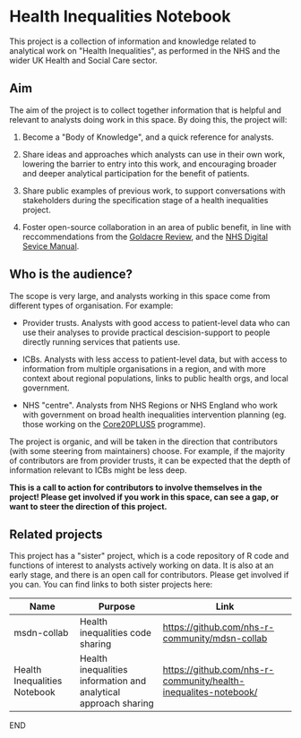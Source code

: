 # Health Inequalities Notebook

This project is a collection of information and knowledge related to analytical work on "Health Inequalities", as performed in the NHS and the wider UK Health and Social Care sector.  

## Aim

The aim of the project is to collect together information that is helpful and relevant to analysts doing work in this space. By doing this, the project will:

1.  Become a "Body of Knowledge", and a quick reference for analysts.

2.  Share ideas and approaches which analysts can use in their own work, lowering the barrier to entry into this work, and encouraging broader and deeper analytical participation for the benefit of patients.

3.  Share public examples of previous work, to support conversations with stakeholders during the specification stage of a health inequalities project.

4.  Foster open-source collaboration in an area of public benefit, in line with reccommendations from the [Goldacre Review](https://www.gov.uk/government/publications/better-broader-safer-using-health-data-for-research-and-analysis/better-broader-safer-using-health-data-for-research-and-analysis#modern-open-working-methods-for-nhs-data-analysis), and the [NHS Digital Sevice Manual](https://service-manual.nhs.uk/standards-and-technology/service-standard-points/12-make-new-source-code-open).

## Who is the audience?

The scope is very large, and analysts working in this space come from different types of organisation. For example:

-   Provider trusts. Analysts with good access to patient-level data who can use their analyses to provide practical descision-support to people directly running services that patients use.

-   ICBs. Analysts with less access to patient-level data, but with access to information from multiple organisations in a region, and with more context about regional populations, links to public health orgs, and local government.

-   NHS "centre". Analysts from NHS Regions or NHS England who work with government on broad health inequalities intervention planning (eg. those working on the [Core20PLUS5](https://www.england.nhs.uk/about/equality/equality-hub/national-healthcare-inequalities-improvement-programme/core20plus5/) programme).

The project is organic, and will be taken in the direction that contributors (with some steering from maintainers) choose. For example, if the majority of contributors are from provider trusts, it can be expected that the depth of information relevant to ICBs might be less deep.

**This is a call to action for contributors to involve themselves in the project! Please get involved if you work in this space, can see a gap, or want to steer the direction of this project.**

## Related projects

This project has a "sister" project, which is a code repository of R code and functions of interest to analysts actively working on data. It is also at an early stage, and there is an open call for contributors. Please get involved if you can. You can find links to both sister projects here:

| Name                     | Purpose                                                         | Link                                                |
|--------------------------|-----------------------------------------------------------------|-----------------------------------------------------|
| msdn-collab              | Health inequalities code sharing                                | <https://github.com/nhs-r-community/mdsn-collab>    |
| Health Inequalities Notebook | Health inequalities information and analytical approach sharing | <https://github.com/nhs-r-community/health-inequalites-notebook/> |

END
